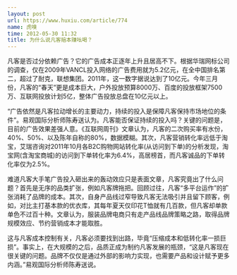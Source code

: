 ```yaml
---
layout: post
url: https://www.huxiu.com/article/774
name: 虎嗅
time: 2012-05-30 11:32
title: 为什么说凡客赔本赚吆喝？
---
```

凡客是否过分依赖广告？它的广告成本正逐年上升且居高不下。根据华瑞网标公司的调查，仅在2009年VANCL投入网络的广告费用就为5.2亿元，在全中国排名第二，超过了耐克，联想集团。2011年，这一数字据说达到了10亿元。今年三月份，凡客的“春天”更是成本巨大，户外投放预算8000万、百度的投放框架7500万、互联网投放计划5亿，整体广告投放总盘在10亿元以上。

“广告依然是凡客拉动增长的主要动力，持续的投入是保障凡客保持市场地位的条件”。易观国际分析师陈寿送认为。凡客能否保证持续的投入吗？关键的问题是，目前的广告效果差强人意。《互联网周刊》文章认为，凡客的二次购买率有水份，40%、50%、以及陈年自称的80%，数据模糊。其次，凡客营销转化率远低于淘宝，艾瑞咨询对2011年10月各B2C购物网站转化率(从访问到下单)的分析发现，淘宝网(含淘宝商城)的访问到下单转化率为6.4%，高居榜首，而凡客诚品的下单转化率仅为2.5%。

难道凡客大手笔广告投入砸出来的轰动效应只是表面文章，凡客究竟出了什么问题？首先是无序的品类扩张，例如凡客牌拖把。回顾过往，凡客“多平台运作”的扩张消耗了品牌的成本。其次，自身产品线过窄导致凡客无法吸引并且留下顾客，例如，对比主打基本款的优衣库，其每年夏天仅印花T恤就有几百款，但凡客却单款单色不过百十种。文章认为，服装品牌电商只有走产品线品牌策略之路，取得品牌规模效应、节约营销成本才能取胜。

这与凡客成本控制有关，凡客必须要找到出路，毕竟“压缩成本和低转化率一损巨损”。事实上，在大规模的之后，品质正成为制约凡客发展的瓶颈，“这是凡客现在很关键的问题。品牌不仅仅是通过外部的影响力实现，也需要产品和设计赋予更多内涵。”易观国际分析师陈寿送说。


